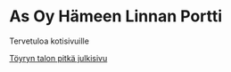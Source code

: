 # As Oy Hämeen Linnan Portti

Tervetuloa kotisivuille

[Töyryn talon pitkä julkisivu](julkisivu,jpg)
